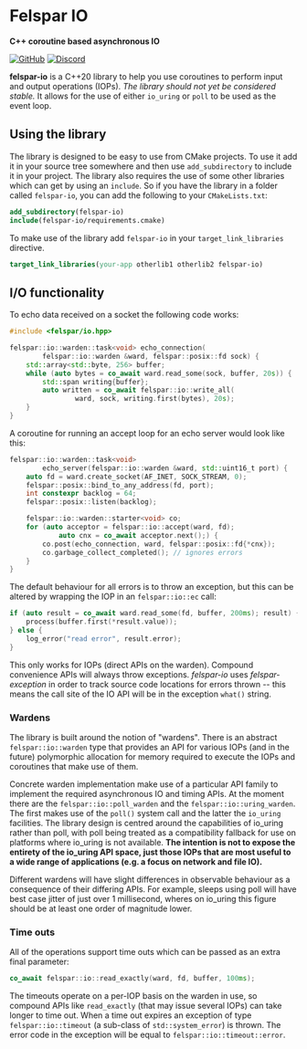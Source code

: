 # Felspar IO

**C++ coroutine based asynchronous IO**


[![GitHub](https://badgen.net/badge/felspar/io/green?icon=github)](https://github.com/Felspar/io)
[![Discord](https://badgen.net/badge/icon/discord?icon=discord&label)](https://discord.gg/tKSabUa52v)


**felspar-io** is a C++20 library to help you use coroutines to perform input and output operations (IOPs). *The library should not yet be considered stable.* It allows for the use of either `io_uring` or `poll` to be used as the event loop.


## Using the library

The library is designed to be easy to use from CMake projects. To use it add it in your source tree somewhere and then use `add_subdirectory` to include it in your project. The library also requires the use of some other libraries which can get by using an `include`. So if you have the library in a folder called `felspar-io`, you can add the following to your `CMakeLists.txt`:

```cmake
add_subdirectory(felspar-io)
include(felspar-io/requirements.cmake)
```

To make use of the library add `felspar-io` in your `target_link_libraries` directive.

```cmake
target_link_libraries(your-app otherlib1 otherlib2 felspar-io)
```


## I/O functionality

To echo data received on a socket the following code works:

```cpp
#include <felspar/io.hpp>

felspar::io::warden::task<void> echo_connection(
        felspar::io::warden &ward, felspar::posix::fd sock) {
    std::array<std::byte, 256> buffer;
    while (auto bytes = co_await ward.read_some(sock, buffer, 20s)) {
        std::span writing{buffer};
        auto written = co_await felspar::io::write_all(
                ward, sock, writing.first(bytes), 20s);
    }
}
```

A coroutine for running an accept loop for an echo server would look like this:

```cpp
felspar::io::warden::task<void>
        echo_server(felspar::io::warden &ward, std::uint16_t port) {
    auto fd = ward.create_socket(AF_INET, SOCK_STREAM, 0);
    felspar::posix::bind_to_any_address(fd, port);
    int constexpr backlog = 64;
    felspar::posix::listen(backlog);

    felspar::io::warden::starter<void> co;
    for (auto acceptor = felspar::io::accept(ward, fd);
            auto cnx = co_await acceptor.next();) {
        co.post(echo_connection, ward, felspar::posix::fd{*cnx});
        co.garbage_collect_completed(); // ignores errors
    }
}
```

The default behaviour for all errors is to throw an exception, but this can be altered by wrapping the IOP in an `felspar::io::ec` call:

```cpp
if (auto result = co_await ward.read_some(fd, buffer, 200ms); result) {
    process(buffer.first(*result.value));
} else {
    log_error("read error", result.error);
}
```

This only works for IOPs (direct APIs on the warden). Compound convenience APIs will always throw exceptions. *felspar-io* uses *felspar-exception* in order to track source code locations for errors thrown -- this means the call site of the IO API will be in the exception `what()` string.


### Wardens

The library is built around the notion of "wardens". There is an abstract `felspar::io::warden` type that provides an API for various IOPs (and in the future) polymorphic allocation for memory required to execute the IOPs and coroutines that make use of them.

Concrete warden implementation make use of a particular API family to implement the required asynchronous IO and timing APIs. At the moment there are the `felspar::io::poll_warden` and the `felspar::io::uring_warden`. The first makes use of the `poll()` system call and the latter the `io_uring` facilities. The library design is centred around the capabilities of io_uring rather than poll, with poll being treated as a compatibility fallback for use on platforms where io_uring is not available. **The intention is not to expose the entirety of the io_uring API space, just those IOPs that are most useful to a wide range of applications (e.g. a focus on network and file IO).**

Different wardens will have slight differences in observable behaviour as a consequence of their differing APIs. For example, sleeps using poll will have best case jitter of just over 1 millisecond, wheres on io_uring this figure should be at least one order of magnitude lower.


### Time outs

All of the operations support time outs which can be passed as an extra final parameter:

```cpp
co_await felspar::io::read_exactly(ward, fd, buffer, 100ms);
```

The timeouts operate on a per-IOP basis on the warden in use, so compound APIs like `read_exactly` (that may issue several IOPs) can take longer to time out. When a time out expires an exception of type `felspar::io::timeout` (a sub-class of `std::system_error`) is thrown. The error code in the exception will be equal to `felspar::io::timeout::error`.

